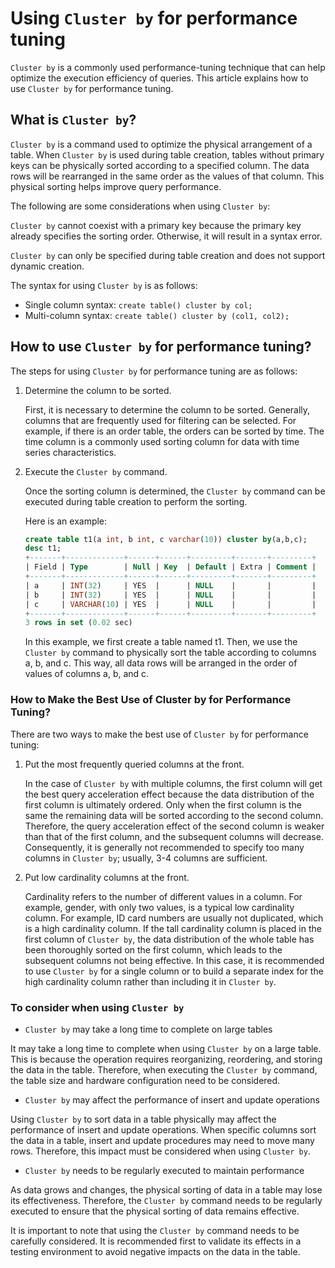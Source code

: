 # Using `Cluster by` for performance tuning

`Cluster by` is a commonly used performance-tuning technique that can help optimize the execution efficiency of queries. This article explains how to use `Cluster by` for performance tuning.

## What is `Cluster by`?

`Cluster by` is a command used to optimize the physical arrangement of a table. When `Cluster by` is used during table creation, tables without primary keys can be physically sorted according to a specified column. The data rows will be rearranged in the same order as the values of that column. This physical sorting helps improve query performance.

The following are some considerations when using `Cluster by`:

`Cluster by` cannot coexist with a primary key because the primary key already specifies the sorting order. Otherwise, it will result in a syntax error.

`Cluster by` can only be specified during table creation and does not support dynamic creation.

The syntax for using `Cluster by` is as follows:

- Single column syntax: `create table() cluster by col;`
- Multi-column syntax: `create table() cluster by (col1, col2);`

## How to use `Cluster by` for performance tuning?

The steps for using `Cluster by` for performance tuning are as follows:

1. Determine the column to be sorted.

    First, it is necessary to determine the column to be sorted. Generally, columns that are frequently used for filtering can be selected. For example, if there is an order table, the orders can be sorted by time. The time column is a commonly used sorting column for data with time series characteristics.

2. Execute the `Cluster by` command.

    Once the sorting column is determined, the `Cluster by` command can be executed during table creation to perform the sorting.

    Here is an example:

    ```sql
    create table t1(a int, b int, c varchar(10)) cluster by(a,b,c);
    desc t1;
    +-------+-------------+------+------+---------+-------+---------+
    | Field | Type        | Null | Key  | Default | Extra | Comment |
    +-------+-------------+------+------+---------+-------+---------+
    | a     | INT(32)     | YES  |      | NULL    |       |         |
    | b     | INT(32)     | YES  |      | NULL    |       |         |
    | c     | VARCHAR(10) | YES  |      | NULL    |       |         |
    +-------+-------------+------+------+---------+-------+---------+
    3 rows in set (0.02 sec)
    ```

    In this example, we first create a table named t1. Then, we use the `Cluster by` command to physically sort the table according to columns a, b, and c. This way, all data rows will be arranged in the order of values of columns a, b, and c.

### How to Make the Best Use of Cluster by for Performance Tuning?

There are two ways to make the best use of `Cluster by` for performance tuning:

1. Put the most frequently queried columns at the front.

    In the case of `Cluster by` with multiple columns, the first column will get the best query acceleration effect because the data distribution of the first column is ultimately ordered. Only when the first column is the same the remaining data will be sorted according to the second column. Therefore, the query acceleration effect of the second column is weaker than that of the first column, and the subsequent columns will decrease. Consequently, it is generally not recommended to specify too many columns in `Cluster by`; usually, 3-4 columns are sufficient.

2. Put low cardinality columns at the front.

    Cardinality refers to the number of different values in a column. For example, gender, with only two values, is a typical low cardinality column. For example, ID card numbers are usually not duplicated, which is a high cardinality column. If the tall cardinality column is placed in the first column of `Cluster by`, the data distribution of the whole table has been thoroughly sorted on the first column, which leads to the subsequent columns not being effective. In this case, it is recommended to use `Cluster by` for a single column or to build a separate index for the high cardinality column rather than including it in `Cluster by`.

### To consider when using `Cluster by`

- `Cluster by` may take a long time to complete on large tables

It may take a long time to complete when using `Cluster by` on a large table. This is because the operation requires reorganizing, reordering, and storing the data in the table. Therefore, when executing the `Cluster by` command, the table size and hardware configuration need to be considered.

- `Cluster by` may affect the performance of insert and update operations

Using `Cluster by` to sort data in a table physically may affect the performance of insert and update operations. When specific columns sort the data in a table, insert and update procedures may need to move many rows. Therefore, this impact must be considered when using `Cluster by`.

- `Cluster by` needs to be regularly executed to maintain performance

As data grows and changes, the physical sorting of data in a table may lose its effectiveness. Therefore, the `Cluster by` command needs to be regularly executed to ensure that the physical sorting of data remains effective.

It is important to note that using the `Cluster by` command needs to be carefully considered. It is recommended first to validate its effects in a testing environment to avoid negative impacts on the data in the table.
